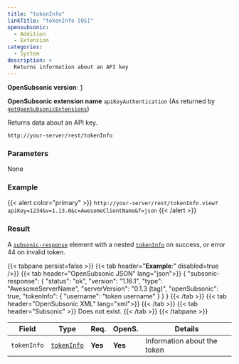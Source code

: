 ```yaml
---
title: "tokenInfo"
linkTitle: "tokenInfo [OS]"
opensubsonic:
  - Addition
  - Extension
categories:
  - System
description: >
  Returns information about an API key
---
```


**OpenSubsonic version**: [1](../../opensubsonic-versions)

**OpenSubsonic extension name** `apiKeyAuthentication` (As returned by [`getOpenSubsonicExtensions`](../../endpoints/getopensubsonicextensions))

Returns data about an API key.

`http://your-server/rest/tokenInfo`

### Parameters

None

### Example

{{< alert color="primary" >}} `http://your-server/rest/tokenInfo.view?apiKey=1234&v=1.13.0&c=AwesomeClientName&f=json` {{< /alert >}}


### Result

A [`subsonic-response`](../../responses/subsonic-response) element with a nested [`tokenInfo`](../../responses/tokenInfo/) on success, or error 44 on invalid token.

{{< tabpane persist=false >}}
{{< tab header="**Example**:" disabled=true />}}
{{< tab header="OpenSubsonic JSON" lang="json">}}
{
"subsonic-response": {
  "status": "ok",
  "version": "1.16.1",
  "type": "AwesomeServerName",
  "serverVersion": "0.1.3 (tag)",
  "openSubsonic": true,
    "tokenInfo": {
      "username": "token username"
    }
  }
}
{{< /tab >}}
{{< tab header="OpenSubsonic XML" lang="xml">}}
<subsonic-response status="ok" version="1.16.1" type="AwesomeServerName" serverVersion="0.1.3 (tag)" openSubsonic="true">
  <tokenInfo username="token username"></tokenInfo>
</subsonic-response>
{{< /tab >}}
{{< tab header="Subsonic"  >}}
Does not exist.
{{< /tab >}}
{{< /tabpane >}}

| Field       | Type                                     | Req.    | OpenS.  | Details                   |
| ----------- | ---------------------------------------- | ------- | ------- | ------------------------- |
| `tokenInfo` | [`tokenInfo`](../../responses/tokeninfo) | **Yes** | **Yes** | Information about the token |
